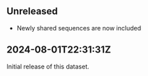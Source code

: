 ## Unreleased

- Newly shared sequences are now included

## 2024-08-01T22:31:31Z

Initial release of this dataset.
